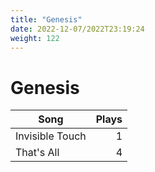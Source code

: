 ```yaml
---
title: "Genesis"
date: 2022-12-07/2022T23:19:24
weight: 122
---
```


# Genesis

 Song | Plays 
----- | -----:
Invisible Touch | 1
That's All | 4
